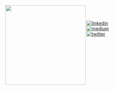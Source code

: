 <img align="left"  src="https://startupheretoronto.com/wp-content/uploads/2018/11/bear-ogilvy-logo-1024x1024.png" data-canonical-src="https://cemcebi.com/bear1.jpg" width="250" height="250" />

<br>
<br>

[![linkedin](https://img.shields.io/badge/-@cemberkecebi-313131?style=flat-square&labelColor=313131&logo=LinkedIn&logoColor=white&color=313131)](https://www.linkedin.com/in/cemberkecebi/)     
[![medium](https://img.shields.io/badge/-medium.com/@cemthecebi-313131?style=flat-square&labelColor=313131&logo=medium&logoColor=white&color=313131)](https://medium.com/@cemthecebi)  
[![twitter](https://img.shields.io/badge/-@cemberkecebi-313131?style=flat-square&labelColor=313131&logo=twitter&logoColor=white&color=313131)](https://twitter.com/cemberkecebi/)
